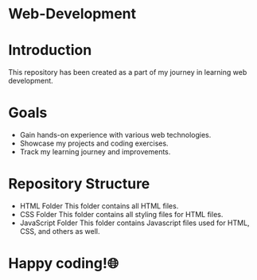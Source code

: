 # Web-Development

# Introduction
This repository has been created as a part of my journey in learning web development.

# Goals
- Gain hands-on experience with various web technologies.
- Showcase my projects and coding exercises.
- Track my learning journey and improvements.

# Repository Structure
- HTML Folder
    This folder contains all HTML files.
- CSS Folder
    This folder contains all styling files for HTML files.
- JavaScript Folder
    This folder contains Javascript files used for HTML, CSS, and others as well.



# Happy coding!🌐
